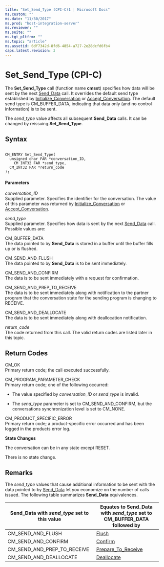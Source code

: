 ```yaml
---
title: "Set_Send_Type (CPI-C)1 | Microsoft Docs"
ms.custom: ""
ms.date: "11/30/2017"
ms.prod: "host-integration-server"
ms.reviewer: ""
ms.suite: ""
ms.tgt_pltfrm: ""
ms.topic: "article"
ms.assetid: 6df7342d-8fd6-4854-a727-2e28dcfd6fb4
caps.latest.revision: 3
---
```

# Set_Send_Type (CPI-C)
The **Set_Send_Type** call (function name **cmsst**) specifies how data will be sent by the next [Send_Data](../HIS2010/send-data-cpi-c-1.md) call. It overrides the default send type established by [Initialize_Conversation](../HIS2010/initialize-conversation-cpi-c-2.md) or [Accept_Conversation](../HIS2010/accept-conversation-cpi-c-1.md). The default send type is CM_BUFFER_DATA, indicating that data only (and no control information) is to be sent.  
  
 The *send_type* value affects all subsequent **Send_Data** calls. It can be changed by reissuing **Set_Send_Type**.  
  
## Syntax  
  
```  
  
CM_ENTRY Set_Send_Type(   
  unsigned char FAR *conversation_ID,    
    CM_INT32 FAR *send_type,               
  CM_INT32 FAR *return_code              
);  
```  
  
#### Parameters  
 *conversation_ID*  
 Supplied parameter. Specifies the identifier for the conversation. The value of this parameter was returned by [Initialize_Conversation](../HIS2010/initialize-conversation-cpi-c-2.md) or [Accept_Conversation](../HIS2010/accept-conversation-cpi-c-1.md).  
  
 *send_type*  
 Supplied parameter. Specifies how data is sent by the next [Send_Data](../HIS2010/send-data-cpi-c-1.md) call. Possible values are:  
  
 CM_BUFFER_DATA  
 The data pointed to by **Send_Data** is stored in a buffer until the buffer fills up or is flushed.  
  
 CM_SEND_AND_FLUSH  
 The data pointed to by **Send_Data** is to be sent immediately.  
  
 CM_SEND_AND_CONFIRM  
 The data is to be sent immediately with a request for confirmation.  
  
 CM_SEND_AND_PREP_TO_RECEIVE  
 The data is to be sent immediately along with notification to the partner program that the conversation state for the sending program is changing to RECEIVE.  
  
 CM_SEND_AND_DEALLOCATE  
 The data is to be sent immediately along with deallocation notification.  
  
 *return_code*  
 The code returned from this call. The valid return codes are listed later in this topic.  
  
## Return Codes  
 CM_OK  
 Primary return code; the call executed successfully.  
  
 CM_PROGRAM_PARAMETER_CHECK  
 Primary return code; one of the following occurred:  
  
-   The value specified by *conversation_ID* or *send_type* is invalid.  
  
-   The *send_type* parameter is set to CM_SEND_AND_CONFIRM, but the conversations synchronization level is set to CM_NONE.  
  
 CM_PRODUCT_SPECIFIC_ERROR  
 Primary return code; a product-specific error occurred and has been logged in the products error log.  
  
 **State Changes**  
  
 The conversation can be in any state except RESET.  
  
 There is no state change.  
  
## Remarks  
 The *send_type* values that cause additional information to be sent with the data pointed to by [Send_Data](../HIS2010/send-data-cpi-c-1.md) let you economize on the number of calls issued. The following table summarizes **Send_Data** equivalences.  
  
|Send_Data with *send_type* set to this value|Equates to Send_Data with *send_type* set to CM_BUFFER_DATA followed by|  
|----------------------------------------------------|---------------------------------------------------------------------------------|  
|CM_SEND_AND_FLUSH|[Flush](../HIS2010/flush-cpi-c-1.md)|  
|CM_SEND_AND_CONFIRM|[Confirm](../HIS2010/confirm-cpi-c-1.md)|  
|CM_SEND_AND_PREP_TO_RECEIVE|[Prepare_To_Receive](../HIS2010/prepare-to-receive-cpi-c-2.md)|  
|CM_SEND_AND_DEALLOCATE|[Deallocate](../HIS2010/deallocate-cpi-c-2.md)|